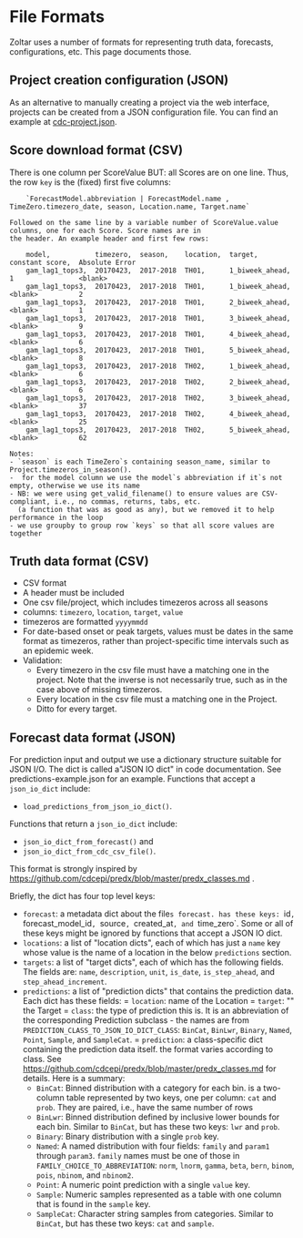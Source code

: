# File Formats
Zoltar uses a number of formats for representing truth data, forecasts, configurations, etc. This page documents those.


## Project creation configuration (JSON)
As an alternative to manually creating a project via the web interface, projects can be created from a JSON
configuration file. You can find an example at
[cdc-project.json](https://github.com/reichlab/forecast-repository/blob/master/forecast_app/tests/projects/cdc-project.json).


## Score download format (CSV)
There is one column per ScoreValue BUT: all Scores are on one line. Thus, the row `key` is the (fixed) first five 
columns:

        `ForecastModel.abbreviation | ForecastModel.name , TimeZero.timezero_date, season, Location.name, Target.name`

    Followed on the same line by a variable number of ScoreValue.value columns, one for each Score. Score names are in
    the header. An example header and first few rows:

        model,           timezero,  season,    location,  target,          constant score,  Absolute Error
        gam_lag1_tops3,  20170423,  2017-2018  TH01,      1_biweek_ahead,  1                <blank>
        gam_lag1_tops3,  20170423,  2017-2018  TH01,      1_biweek_ahead,  <blank>          2
        gam_lag1_tops3,  20170423,  2017-2018  TH01,      2_biweek_ahead,  <blank>          1
        gam_lag1_tops3,  20170423,  2017-2018  TH01,      3_biweek_ahead,  <blank>          9
        gam_lag1_tops3,  20170423,  2017-2018  TH01,      4_biweek_ahead,  <blank>          6
        gam_lag1_tops3,  20170423,  2017-2018  TH01,      5_biweek_ahead,  <blank>          8
        gam_lag1_tops3,  20170423,  2017-2018  TH02,      1_biweek_ahead,  <blank>          6
        gam_lag1_tops3,  20170423,  2017-2018  TH02,      2_biweek_ahead,  <blank>          6
        gam_lag1_tops3,  20170423,  2017-2018  TH02,      3_biweek_ahead,  <blank>          37
        gam_lag1_tops3,  20170423,  2017-2018  TH02,      4_biweek_ahead,  <blank>          25
        gam_lag1_tops3,  20170423,  2017-2018  TH02,      5_biweek_ahead,  <blank>          62

    Notes:
    - `season` is each TimeZero`s containing season_name, similar to Project.timezeros_in_season().
    -  for the model column we use the model`s abbreviation if it`s not empty, otherwise we use its name
    - NB: we were using get_valid_filename() to ensure values are CSV-compliant, i.e., no commas, returns, tabs, etc.
      (a function that was as good as any), but we removed it to help performance in the loop
    - we use groupby to group row `keys` so that all score values are together


## Truth data format (CSV)
- CSV format
- A header must be included
- One csv file/project, which includes timezeros across all seasons
- columns: `timezero`, `location`, `target`, `value`
- timezeros are formatted `yyyymmdd`
- For date-based onset or peak targets, values must be dates in the same format as timezeros, rather than
  project-specific time intervals such as an epidemic week.
- Validation:
    - Every timezero in the csv file must have a matching one in the project. Note that the inverse is not necessarily
      true, such as in the case above of missing timezeros.
    - Every location in the csv file must a matching one in the Project.
    - Ditto for every target.


## Forecast data format (JSON)
For prediction input and output we use a dictionary structure suitable for JSON I/O. The dict is called a"JSON IO dict"
in code documentation. See predictions-example.json for an example. Functions that accept a `json_io_dict` include:
- `load_predictions_from_json_io_dict()`.

Functions that return a `json_io_dict` include:
- `json_io_dict_from_forecast()` and
- `json_io_dict_from_cdc_csv_file()`.

This format is strongly inspired by https://github.com/cdcepi/predx/blob/master/predx_classes.md .

Briefly, the dict has four top level keys:
- `forecast`: a metadata dict about the file`s forecast. has these keys: `id`, `forecast_model_id`, `source`,
  `created_at`, and `time_zero`. Some or all of these keys might be ignored by functions that accept a JSON IO dict.
- `locations`: a list of "location dicts", each of which has just a `name` key whose value is the name of a location in
  the below `predictions` section.
- `targets`: a list of "target dicts", each of which has the following fields. The fields are: `name`, `description`,
  `unit`, `is_date`, `is_step_ahead`, and `step_ahead_increment`.
- `predictions`: a list of "prediction dicts" that contains the prediction data. Each dict has these fields:
  = `location`: name of the Location
  = `target`: "" the Target
  = `class`: the type of prediction this is. It is an abbreviation of the corresponding Prediction subclass - the names
    are from `PREDICTION_CLASS_TO_JSON_IO_DICT_CLASS`: `BinCat`, `BinLwr`, `Binary`, `Named`, `Point`, `Sample`, and 
    `SampleCat`.
  = `prediction`: a class-specific dict containing the prediction data itself. the format varies according to class. See
    https://github.com/cdcepi/predx/blob/master/predx_classes.md for details. Here is a summary:
    + `BinCat`: Binned distribution with a category for each bin. is a two-column table represented by two keys, one per
      column: `cat` and `prob`. They are paired, i.e., have the same number of rows
    + `BinLwr`: Binned distribution defined by inclusive lower bounds for each bin. Similar to `BinCat`, but has these
      two keys: `lwr` and `prob`.
    + `Binary`: Binary distribution with a single `prob` key.
    + `Named`: A named distribution with four fields: `family` and `param1` through `param3`. `family` names must be
      one of those in `FAMILY_CHOICE_TO_ABBREVIATION`: `norm`, `lnorm`, `gamma`, `beta`, `bern`, `binom`, `pois`,
      `nbinom`, and `nbinom2`.
    + `Point`: A numeric point prediction with a single `value` key.
    + `Sample`: Numeric samples represented as a table with one column that is found in the `sample` key.
    + `SampleCat`: Character string samples from categories. Similar to `BinCat`, but has these two keys: `cat` and 
      `sample`.
